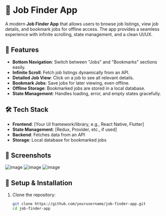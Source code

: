 # 📱 Job Finder App  

A modern **Job Finder App** that allows users to browse job listings, view job details, and bookmark jobs for offline access. The app provides a seamless experience with infinite scrolling, state management, and a clean UI/UX.  

## 🚀 Features  

- **Bottom Navigation**: Switch between "Jobs" and "Bookmarks" sections easily.  
- **Infinite Scroll**: Fetch job listings dynamically from an API.  
- **Detailed Job View**: Click on a job to see all relevant details.  
- **Bookmark Jobs**: Save jobs for later viewing, even offline.  
- **Offline Storage**: Bookmarked jobs are stored in a local database.  
- **State Management**: Handles loading, error, and empty states gracefully.  

## 🛠️ Tech Stack  

- **Frontend**: [Your UI framework/library, e.g., React Native, Flutter]  
- **State Management**: [Redux, Provider, etc., if used]  
- **Backend**: Fetches data from an API  
- **Storage**: Local database for bookmarked jobs  

## 📸 Screenshots  

![image](https://github.com/user-attachments/assets/d95d9744-5ab8-4c34-97be-5d20ba755a28)
 ![image](https://github.com/user-attachments/assets/afd2d423-a33c-4d43-9970-15c12c6ab76a)
![image](https://github.com/user-attachments/assets/a56ffbb4-129b-45ec-aa5e-d22a4a9d3d1f)


## 🔧 Setup & Installation  

1. Clone the repository:  
   ```bash
   git clone https://github.com/yourusername/job-finder-app.git
   cd job-finder-app
